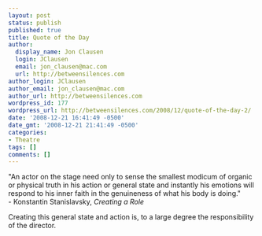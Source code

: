 ```yaml
---
layout: post
status: publish
published: true
title: Quote of the Day
author:
  display_name: Jon Clausen
  login: JClausen
  email: jon_clausen@mac.com
  url: http://betweensilences.com
author_login: JClausen
author_email: jon_clausen@mac.com
author_url: http://betweensilences.com
wordpress_id: 177
wordpress_url: http://betweensilences.com/2008/12/quote-of-the-day-2/
date: '2008-12-21 16:41:49 -0500'
date_gmt: '2008-12-21 21:41:49 -0500'
categories:
- Theatre
tags: []
comments: []
---
```

<p><blockqoute>"An actor on the stage need only to sense the smallest modicum of organic or physical truth in his action or general state and instantly his emotions will respond to his inner faith in the genuineness of what his body is doing."<br/>- Konstantin Stanislavsky, <cite>Creating a Role</cite>
</p></blockquote>
<p>Creating this general state and action is, to a large degree the responsibility of the director.</p>
